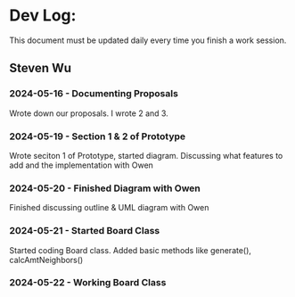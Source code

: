 # Dev Log:

This document must be updated daily every time you finish a work session.

## Steven Wu

### 2024-05-16 - Documenting Proposals
Wrote down our proposals. I wrote 2 and 3.

### 2024-05-19 - Section 1 & 2 of Prototype
Wrote seciton 1 of Prototype, started diagram.
Discussing what features to add and the implementation with Owen

### 2024-05-20 - Finished Diagram with Owen
Finished discussing outline & UML diagram with Owen

### 2024-05-21 - Started Board Class
Started coding Board class. Added basic methods like generate(), calcAmtNeighbors()

### 2024-05-22 - Working Board Class